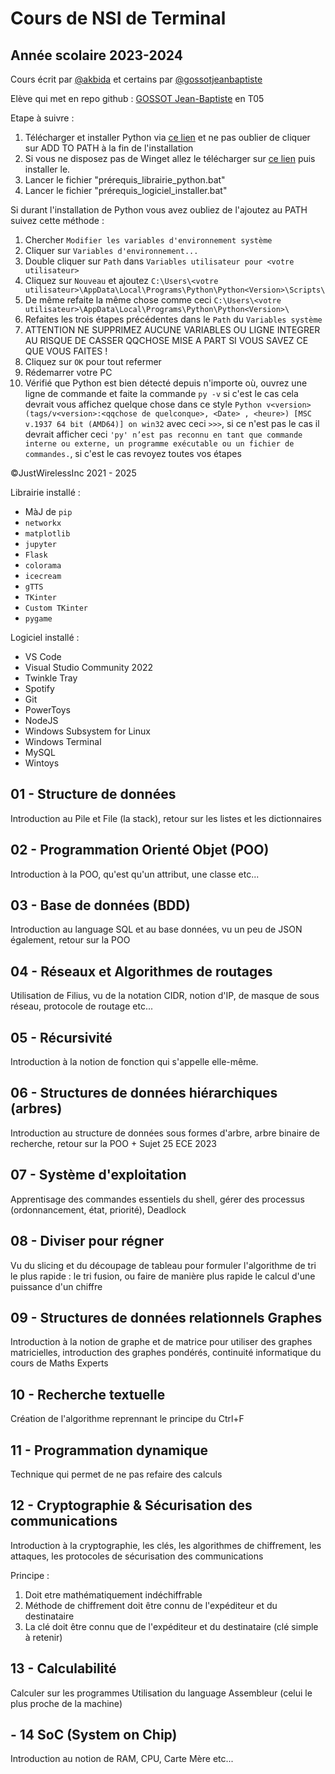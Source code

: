 # Cours de NSI de Terminal

## Année scolaire 2023-2024

Cours écrit par [@akbida](https://github.com/akbida) et certains par [@gossotjeanbaptiste](https://github.com/gossotjeanbaptiste)

Elève qui met en repo github : [GOSSOT Jean-Baptiste](https://github.com/gossotjeanbaptiste) en T05

Etape à suivre :

1) Télécharger et installer Python via [ce lien](https://www.python.org/downloads/) et ne pas oublier de cliquer sur ADD TO PATH à la fin de l'installation
2) Si vous ne disposez pas de Winget allez le télécharger sur [ce lien](https://aka.ms/getwinget) puis installer le.
3) Lancer le fichier "prérequis_librairie_python.bat"
4) Lancer le fichier "prérequis_logiciel_installer.bat"

Si durant l'installation de Python vous avez oubliez de l'ajoutez au PATH suivez cette méthode : 
1) Chercher `Modifier les variables d'environnement système`
2) Cliquer sur `Variables d'environnement...`
3) Double cliquer sur `Path` dans `Variables utilisateur pour <votre utilisateur>` 
4) Cliquez sur `Nouveau` et ajoutez `C:\Users\<votre utilisateur>\AppData\Local\Programs\Python\Python<Version>\Scripts\`
5) De même refaite la même chose comme ceci `C:\Users\<votre utilisateur>\AppData\Local\Programs\Python\Python<Version>\`
6) Refaites les trois étapes précédentes dans le `Path` du `Variables système`
7) ATTENTION NE SUPPRIMEZ AUCUNE VARIABLES OU LIGNE INTEGRER AU RISQUE DE CASSER QQCHOSE MISE A PART SI VOUS SAVEZ CE QUE VOUS FAITES !
8) Cliquez sur `OK` pour tout refermer
9) Rédemarrer votre PC
10) Vérifié que Python est bien détecté depuis n'importe où, ouvrez une ligne de commande et faite la commande `py -v` si c'est le cas cela devrait vous affichez quelque chose dans ce style `Python v<version> (tags/v<version>:<qqchose de quelconque>, <Date> , <heure>) [MSC v.1937 64 bit (AMD64)] on win32` avec ceci `>>>`, si ce n'est pas le cas il devrait afficher ceci `'py' n’est pas reconnu en tant que commande interne ou externe, un programme exécutable ou un fichier de commandes.`, si c'est le cas revoyez toutes vos étapes  

©JustWirelessInc 2021 - 2025

Librairie installé :

* MàJ de `pip`
* `networkx`
* `matplotlib`
* `jupyter`
* `Flask`
* `colorama`
* `icecream`
* `gTTS`
* `TKinter`
* `Custom TKinter`
* `pygame`

Logiciel installé :

* VS Code
* Visual Studio Community 2022
* Twinkle Tray
* Spotify
* Git
* PowerToys
* NodeJS
* Windows Subsystem for Linux
* Windows Terminal
* MySQL
* Wintoys

## 01 - Structure de données

Introduction au Pile et File (la stack), retour sur les listes et les dictionnaires

## 02 - Programmation Orienté Objet (POO)

Introduction à la POO, qu'est qu'un attribut, une classe etc...

## 03 - Base de données (BDD)

Introduction au language SQL et au base données, vu un peu de JSON également, retour sur la POO

## 04 - Réseaux et Algorithmes de routages

Utilisation de Filius, vu de la notation CIDR, notion d'IP, de masque de sous réseau, protocole de routage etc...

## 05 - Récursivité

Introduction à la notion de fonction qui s'appelle elle-même.

## 06 - Structures de données hiérarchiques (arbres)

Introduction au structure de données sous formes d'arbre, arbre binaire de recherche, retour sur la POO + Sujet 25 ECE 2023

## 07 - Système d'exploitation

Apprentisage des commandes essentiels du shell, gérer des processus (ordonnancement, état, priorité), Deadlock

## 08 - Diviser pour régner

Vu du slicing et du découpage de tableau pour formuler l'algorithme de tri le plus rapide : le tri fusion, ou faire de manière plus rapide le calcul d'une puissance d'un chiffre

## 09 - Structures de données relationnels Graphes

Introduction à la notion de graphe et de matrice pour utiliser des graphes matricielles, introduction des graphes pondérés, continuité informatique du cours de Maths Experts

## 10 - Recherche textuelle

Création de l'algorithme reprennant le principe du Ctrl+F

## 11 - Programmation dynamique

Technique qui permet de ne pas refaire des calculs

## 12 - Cryptographie & Sécurisation des communications

Introduction à la cryptographie, les clés, les algorithmes de chiffrement, les attaques, les protocoles de sécurisation des communications

Principe :

1) Doit etre mathématiquement indéchiffrable
2) Méthode de chiffrement doit être connu de l'expéditeur et du destinataire
3) La clé doit être connu que de l'expéditeur et du destinataire (clé simple à retenir)

## 13 - Calculabilité

Calculer sur les programmes
Utilisation du language Assembleur (celui le plus proche de la machine)

## - 14 SoC (System on Chip) 

Introduction au notion de RAM, CPU, Carte Mère etc...
